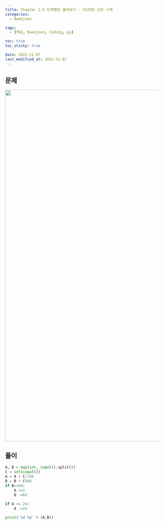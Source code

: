 ```yaml
---
title: Chapter 2.6 단계별로 풀어보기 - 2525번 오븐 시계
categories: 
  - Baekjoon

tags:
  - [백준, Baekjoon, Coding, py]

toc: true
toc_sticky: true

date: 2022-12-07
last_modified_at: 2022-12-07 
---
```


## 문제

<p align="center">
<img width="1141" alt="image" src="https://user-images.githubusercontent.com/111734605/206153353-6aca7a58-b028-43b8-944f-ac51c7729b22.png">
</p>

## 풀이
```python
A, B = map(int, input().split())
C = int(input())
A = A + C//60
B = B + C%60
if B>=60:
    A +=1
    B -=60
    
if A >= 24:
    A -=24

print('%d %d' % (A,B))
```
